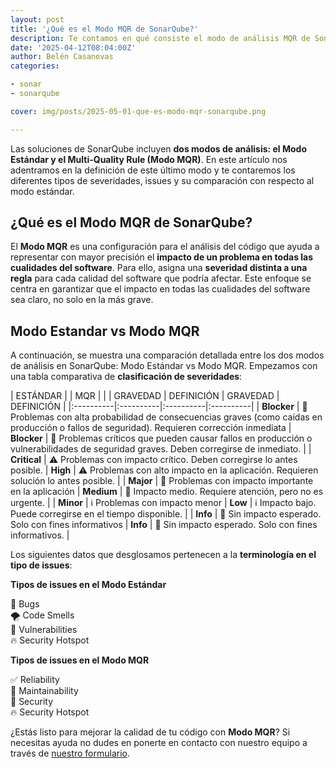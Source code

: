 ```yaml
---
layout: post
title: '¿Qué es el Modo MQR de SonarQube?'
description: Te contamos en qué consiste el modo de análisis MQR de SonarQube y qué diferencias tiene frente al Modo Estándar
date: '2025-04-12T08:04:00Z'
author: Belén Casanovas
categories:

- sonar
- sonarqube

cover: img/posts/2025-05-01-que-es-modo-mqr-sonarqube.png

---
```

Las soluciones de SonarQube incluyen **dos modos de análisis: el Modo Estándar y el Multi-Quality Rule (Modo MQR)**. En este artículo nos adentramos en la definición de este último modo y te contaremos los diferentes tipos de severidades, issues y su comparación con respecto al modo estándar. 

<h2>¿Qué es el Modo MQR de SonarQube?</h2>

El **Modo MQR** es una configuración para el análisis del código que ayuda a representar con mayor precisión el **impacto de un problema en todas las cualidades del software**. Para ello, asigna una **severidad distinta a una regla** para cada calidad del software que podría afectar. Este enfoque se centra en garantizar que el impacto en todas las cualidades del software sea claro, no solo en la más grave. 

<h2>Modo Estandar vs Modo MQR</h2>

A continuación, se muestra una comparación detallada entre los dos modos de análisis en SonarQube: Modo Estándar vs Modo MQR. Empezamos con una tabla comparativa de **clasificación de severidades**:

| ESTÁNDAR |   |  MQR |  |
| GRAVEDAD | DEFINICIÓN  | GRAVEDAD | DEFINICIÓN |
|:----------|:----------|:----------|:----------|
| **Blocker**    | 🛑 Problemas con alta probabilidad de consecuencias graves (como caídas en producción o fallos de seguridad). Requieren corrección inmediata   | **Blocker** | 🛑 Problemas críticos que pueden causar fallos en producción o vulnerabilidades de seguridad graves. Deben corregirse de inmediato. |
| **Critical**    | ⚠️ Problemas con impacto crítico. Deben corregirse lo antes posible.   | **High** | ⚠️ Problemas con alto impacto en la aplicación. Requieren solución lo antes posible. |
| **Major**   | 🔧 Problemas con impacto importante en la aplicación   | **Medium** | 🔧 Impacto medio. Requiere atención, pero no es urgente. |
| **Minor**   | ℹ️ Problemas con impacto menor   | **Low** | ℹ️ Impacto bajo. Puede corregirse en el tiempo disponible. |
| **Info**  | 📘 Sin impacto esperado. Solo con fines informativos   | **Info** | 📘 Sin impacto esperado. Solo con fines informativos. |


Los siguientes datos que desglosamos pertenecen a la **terminología en el tipo de issues**: 


**Tipos de issues en el Modo Estándar** 

🐞 Bugs <br>
🌪️ Code Smells <br>
🔐 Vulnerabilities <br>
🔥 Security Hotspot <br>

**Tipos de issues en el Modo MQR**

✅ Reliability <br>
🧹 Maintainability <br>
🔐 Security <br>
🔥 Security Hotspot <br>


¿Estás listo para mejorar la calidad de tu código con **Modo MQR**? Si necesitas ayuda no dudes en ponerte en contacto con nuestro equipo a través de [nuestro formulario](/contacto). 
